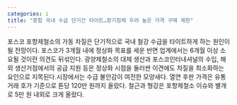 ```yaml
---
categories: i
title: "종합 국내 수급 단기간 타이트…장기침체 우려 높은 가격 구매 제한"
---
```

포스코 포항제철소의 가동 차질은 단기적으로 국내 철강 수급을 타이트하게 하는 원인이 될 전망이다. 포스코가 3개월 내에 정상화 목표를 세운 반면 업계에서는 6개월 이상 소요될 것이란 의견도 뒤섞인다. 광양제철소의 대체 생산과 포스코인터내셔널의 수입, 해외 생산거점에서의 공급 지원 등은 정상화 시점을 둘러싼 이견에도 차질을 최소화하는 요인으로 지목된다.시장에서는 수급 불안감이 여전한 모양새다. 열연 후판 가격은 유통 거래 호가 기준으로 톤당 120만 원까지 올랐다. 철근과 형강은 포항제철소 이슈와 별개로 5만 원 내외로 크게 올랐다.